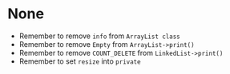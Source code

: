 # None
- Remember to remove `info` from `ArrayList class`
- Remember to remove `Empty` from `ArrayList->print()`
- Remember to remove `COUNT_DELETE` from `LinkedList->print()`
- Remember to set `resize` into `private`